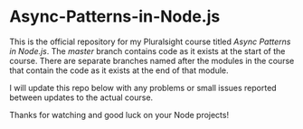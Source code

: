 # Async-Patterns-in-Node.js

This is the official repository for my Pluralsight course titled *Async Patterns in Node.js*. The *master* branch
contains code as it exists at the start of the course. There are separate branches named after the modules in the course
that contain the code as it exists at the end of that module.

I will update this repo below with any problems or small issues reported between updates to the actual course.

Thanks for watching and good luck on your Node projects!
